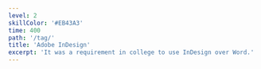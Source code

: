 ```yaml
---
level: 2
skillColor: '#EB43A3'
time: 400
path: '/tag/'
title: 'Adobe InDesign'
excerpt: 'It was a requirement in college to use InDesign over Word.'
---
```

